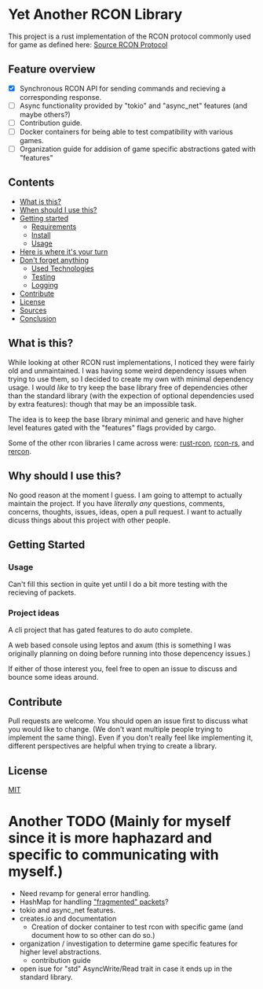 # Yet Another RCON Library

This project is a rust implementation of the RCON protocol commonly used for game as defined here: [Source RCON Protocol](https://developer.valvesoftware.com/wiki/Source_RCON_Protocol)

## Feature overview

*   [x] Synchronous RCON API for sending commands and recieving a corresponding response.
*   [ ] Async functionality provided by "tokio" and "async_net" features (and maybe others?)
*   [ ] Contribution guide.
*   [ ] Docker containers for being able to test compatibility with various games.
*   [ ] Organization guide for addision of game specific abstractions gated with "features"

## Contents

*   [What is this?](#what-is-this)
*   [When should I use this?](#when-should-i-use-this)
*   [Getting started](#getting-started)
    *   [Requirements](#requirements)
    *   [Install](#install)
    *   [Usage](#usage)
*   [Here is where it's your turn](#here-is-where-its-your-turn)
*   [Don't forget anything](#dont-forget-anything)
    * [Used Technologies](#used-technologies)
    * [Testing](#testing)
    * [Logging](#logging)
*   [Contribute](#contribute)
*   [License](#license)
*   [Sources](#sources)
*   [Conclusion](#conclusion)

## What is this?

While looking at other RCON rust implementations, I noticed they were fairly old and unmaintained. I was having some weird dependency issues when trying to use them, so I decided to create my own with minimal dependency usage. I would *like* to try keep the base library free of dependencies other than the standard library (with the expection of optional dependencies used by extra features): though that may be an impossible task.

The idea is to keep the base library minimal and generic and have higher level features gated with the "features" flags provided by cargo.

Some of the other rcon libraries I came across were: [rust-rcon](https://github.com/panicbit/rust-rcon/tree/master), [rcon-rs](https://crates.io/crates/rcon-rs), and [rercon](https://github.com/ikkerens/rercon/tree/master).

## Why should I use this?

No good reason at the moment I guess. I am going to attempt to actually maintain the project. If you have *literally any* questions, comments, concerns, thoughts, issues, ideas, open a pull request. I want to actually dicuss things about this project with other people. 

## Getting Started

### Usage

Can't fill this section in quite yet until I do a bit more testing with the recieving of packets.

### Project ideas

A cli project that has gated features to do auto complete.

A web based console using leptos and axum (this is something I was originally planning on doing before running into those depencency issues.)

If either of those interest you, feel free to open an issue to discuss and bounce some ideas around. 

## Contribute

Pull requests are welcome. You should open an issue first to discuss what you would like to change. (We don't want multiple people trying to implement the same thing). Even if you don't really feel like implementing it, different perspectives are helpful when trying to create a library.

## License
[MIT](https://choosealicense.com/licenses/mit/)

# Another TODO (Mainly for myself since it is more haphazard and specific to communicating with myself.)
- Need revamp for general error handling.
- HashMap for handling ["fragmented" packets](https://developer.valvesoftware.com/wiki/Source_RCON_Protocol#Multiple-packet_Responses)? 
- tokio and async_net features.
- creates.io and documentation
    - Creation of docker container to test rcon with specific game (and document how to so other can do so.)
- organization / investigation to determine game specific features for higher level abstractions.
    - contribution guide
- open isue for "std" AsyncWrite/Read trait in case it ends up in the standard library.
